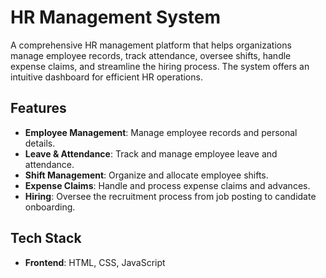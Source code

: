 # HR Management System

A comprehensive HR management platform that helps organizations manage employee records, track attendance, oversee shifts, handle expense claims, and streamline the hiring process. The system offers an intuitive dashboard for efficient HR operations.

## Features

- **Employee Management**: Manage employee records and personal details.
- **Leave & Attendance**: Track and manage employee leave and attendance.
- **Shift Management**: Organize and allocate employee shifts.
- **Expense Claims**: Handle and process expense claims and advances.
- **Hiring**: Oversee the recruitment process from job posting to candidate onboarding.

## Tech Stack

- **Frontend**: HTML, CSS, JavaScript


